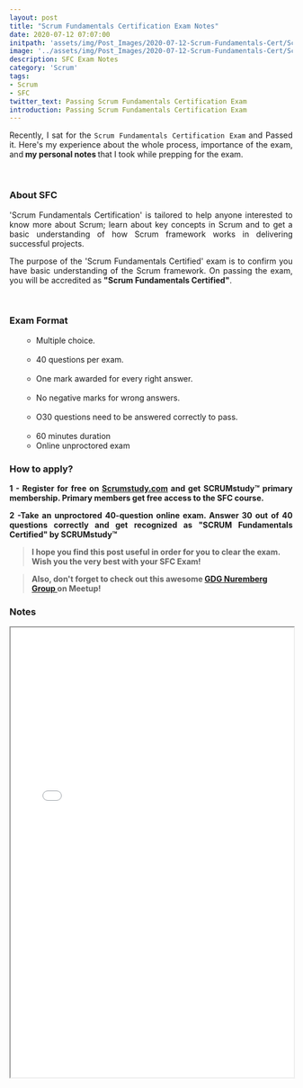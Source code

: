 ```yaml
---
layout: post
title: "Scrum Fundamentals Certification Exam Notes"
date: 2020-07-12 07:07:00
initpath: 'assets/img/Post_Images/2020-07-12-Scrum-Fundamentals-Cert/Scrum.png'
image: '../assets/img/Post_Images/2020-07-12-Scrum-Fundamentals-Cert/Scrum.png'
description: SFC Exam Notes
category: 'Scrum'
tags:
- Scrum
- SFC
twitter_text: Passing Scrum Fundamentals Certification Exam
introduction: Passing Scrum Fundamentals Certification Exam
---
```

<p align="justify">Recently, I sat for the <code>Scrum Fundamentals Certification Exam</code> and Passed it. Here's my experience about the whole process, importance of the exam, and<b> my personal notes </b> that I took while prepping for the exam.</p>


<br>

### About SFC

<p align="justify"> 'Scrum Fundamentals Certification' is tailored to help anyone interested to know more about Scrum; learn about key concepts in Scrum and to get a basic understanding of how Scrum framework works in delivering successful projects. 
</p>

<p align="justify">The purpose of the 'Scrum Fundamentals Certified' exam is to confirm you have basic understanding of the Scrum framework. On passing the exam, you will be accredited as <b>"Scrum Fundamentals Certified"</b>.
</p>


<br>

### Exam Format

<ul><ul>

<li>Multiple choice</b>.</li>
<br>
<li>40 questions per exam.</li>
<br>
<li>One mark awarded for every right answer.</li>
<br>
<li>No negative marks for wrong answers.</li>
<br>
<li>O30 questions need to be answered correctly to pass.</li>
<br>
<li>60 minutes duration</li>
<li>Online unproctored exam</li>
</ul></ul>


### How to apply?

<p align="justify"><b>1 -<b> Register for free on <a href="https://www.scrumstudy.com/Account/Register">Scrumstudy.com</a> and get SCRUMstudy™ primary membership.
Primary members get free access to the SFC course.
 </p>

<p align="justify"><b>2 -<b>Take an unproctored 40-question online exam. Answer 30 out of 40 questions correctly and get recognized as "SCRUM Fundamentals Certified" by SCRUMstudy™
 </p>

> I hope you find this post useful in order for you to clear the exam. Wish you the very best with your SFC Exam!

> Also, don't forget to check out this awesome <a href="https://www.meetup.com/GDG-Cloud-Nuremberg/"> GDG Nuremberg Group </a> on Meetup! 

### Notes

<iframe src="../assets/pdf/SFCNotesByAjinkya.pdf" width="100%" height="800rem"></iframe>
